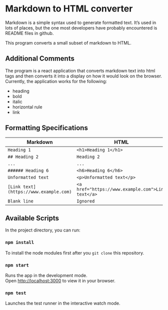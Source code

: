 # Markdown to HTML converter

Markdown is a simple syntax used to generate formatted text. It’s used in lots of places, but the one most developers have probably encountered is README files in github.

This program converts a small subset of markdown to HTML. 

## Additional Comments

The program is a react application that converts markdown text into html tags and then converts it into a display on how it would look on the browser. Currently, the application works for the following:
- heading
- bold
- italic
- horizontal rule
- link

## Formatting Specifications

| Markdown                               | HTML                                              |
|----------------------------------------|---------------------------------------------------|
| `Heading 1`                            | `<h1>Heading 1</h1>`                              |
| `## Heading 2`                         | `Heading 2`                                       |
| `...`                                  | `...`                                             |
| `###### Heading 6`                     | `<h6>Heading 6</h6>`                              |
| `Unformatted text`                     | `<p>Unformatted text</p>`                         |
| `[Link text](https://www.example.com)` | `<a href="https://www.example.com">Link text</a>` |
| `Blank line`                           | `Ignored`                                         |

## Available Scripts

In the project directory, you can run:

### `npm install`

To install the node modules first after you `git clone` this repository.

### `npm start`

Runs the app in the development mode.\
Open [http://localhost:3000](http://localhost:3000) to view it in your browser.

### `npm test`

Launches the test runner in the interactive watch mode.